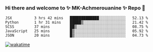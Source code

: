 ### Hi there and welcome to ✨ MK-Achmerouanine ✨ Repo 👋

<!--
**MK-Achmerouanine/MK-Achmerouanine** is a ✨ _special_ ✨ repository because its `README.md` (this file) appears on your GitHub profile.

Here are some ideas to get you started:

- 🔭 I’m currently working on : Fullstack Web projects
- 🌱 I’m currently learning : Mobile Apps
- 👯 I’m looking to collaborate on : 
- 🤔 I’m looking for help with ...
- 💬 Ask me about ...
- 📫 How to reach me: mk.achmerouanine@gmail.com
- 😄 Pronouns: Kabayla
- ⚡ Fun fact: White color is the mixture of all colors 
-->
<!--START_SECTION:waka-->
```text
JSX          3 hrs 42 mins   █████████████░░░░░░░░░░░░   52.13 % 
Python       1 hr 31 mins    █████▒░░░░░░░░░░░░░░░░░░░   21.42 % 
SCSS         37 mins         ██▒░░░░░░░░░░░░░░░░░░░░░░   08.75 % 
JavaScript   25 mins         █▒░░░░░░░░░░░░░░░░░░░░░░░   05.92 % 
JSON         20 mins         █▒░░░░░░░░░░░░░░░░░░░░░░░   04.73 % 
```
<!--END_SECTION:waka-->
[![wakatime](https://wakatime.com/badge/github/MK-Achmerouanine/dentero.svg)](https://wakatime.com/badge/github/MK-Achmerouanine/dentero)
